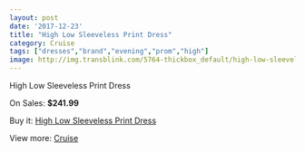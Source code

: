 ```yaml
---
layout: post
date: '2017-12-23'
title: "High Low Sleeveless Print Dress"
category: Cruise
tags: ["dresses","brand","evening","prom","high"]
image: http://img.transblink.com/5764-thickbox_default/high-low-sleeveless-print-dress.jpg
---
```

High Low Sleeveless Print Dress

On Sales: **$241.99**
<a href="https://www.transblink.com/en/cruise/1875-high-low-sleeveless-print-dress.html"><amp-img layout="responsive" width="600" height="600" src="//img.transblink.com/5764-thickbox_default/high-low-sleeveless-print-dress.jpg" alt="High Low Sleeveless Print Dress 0" /></a>
<a href="https://www.transblink.com/en/cruise/1875-high-low-sleeveless-print-dress.html"><amp-img layout="responsive" width="600" height="600" src="//img.transblink.com/5765-thickbox_default/high-low-sleeveless-print-dress.jpg" alt="High Low Sleeveless Print Dress 1" /></a>

Buy it: [High Low Sleeveless Print Dress](https://www.transblink.com/en/cruise/1875-high-low-sleeveless-print-dress.html "High Low Sleeveless Print Dress")

View more: [Cruise](https://www.transblink.com/en/5-cruise "Cruise")